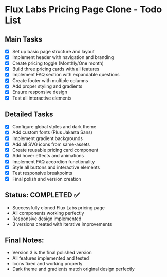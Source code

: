 # Flux Labs Pricing Page Clone - Todo List

## Main Tasks
- [x] Set up basic page structure and layout
- [x] Implement header with navigation and branding
- [x] Create pricing toggle (Monthly/One month)
- [x] Build three pricing cards with all features
- [x] Implement FAQ section with expandable questions
- [x] Create footer with multiple columns
- [x] Add proper styling and gradients
- [x] Ensure responsive design
- [x] Test all interactive elements

## Detailed Tasks
- [x] Configure global styles and dark theme
- [x] Add custom fonts (Plus Jakarta Sans)
- [x] Implement gradient backgrounds
- [x] Add all SVG icons from same-assets
- [x] Create reusable pricing card component
- [x] Add hover effects and animations
- [x] Implement FAQ accordion functionality
- [x] Style all buttons and interactive elements
- [x] Test responsive breakpoints
- [x] Final polish and version creation

## Status: COMPLETED ✅
- Successfully cloned Flux Labs pricing page
- All components working perfectly
- Responsive design implemented
- 3 versions created with iterative improvements

## Final Notes:
- Version 3 is the final polished version
- All features implemented and tested
- Icons fixed and working properly
- Dark theme and gradients match original design perfectly
